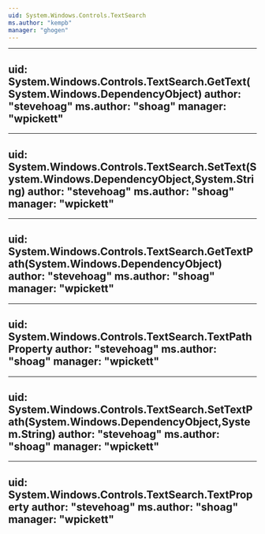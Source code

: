 ```yaml
---
uid: System.Windows.Controls.TextSearch
ms.author: "kempb"
manager: "ghogen"
---
```


---
uid: System.Windows.Controls.TextSearch.GetText(System.Windows.DependencyObject)
author: "stevehoag"
ms.author: "shoag"
manager: "wpickett"
---

---
uid: System.Windows.Controls.TextSearch.SetText(System.Windows.DependencyObject,System.String)
author: "stevehoag"
ms.author: "shoag"
manager: "wpickett"
---

---
uid: System.Windows.Controls.TextSearch.GetTextPath(System.Windows.DependencyObject)
author: "stevehoag"
ms.author: "shoag"
manager: "wpickett"
---

---
uid: System.Windows.Controls.TextSearch.TextPathProperty
author: "stevehoag"
ms.author: "shoag"
manager: "wpickett"
---

---
uid: System.Windows.Controls.TextSearch.SetTextPath(System.Windows.DependencyObject,System.String)
author: "stevehoag"
ms.author: "shoag"
manager: "wpickett"
---

---
uid: System.Windows.Controls.TextSearch.TextProperty
author: "stevehoag"
ms.author: "shoag"
manager: "wpickett"
---
